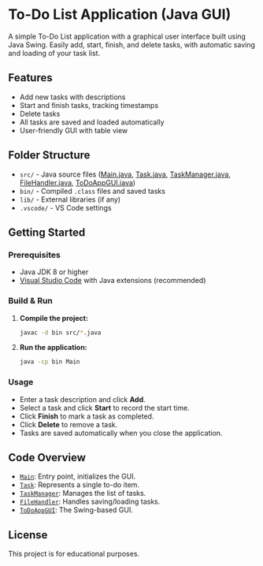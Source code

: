# To-Do List Application (Java GUI)

A simple To-Do List application with a graphical user interface built using Java Swing. Easily add, start, finish, and delete tasks, with automatic saving and loading of your task list.

## Features

- Add new tasks with descriptions
- Start and finish tasks, tracking timestamps
- Delete tasks
- All tasks are saved and loaded automatically
- User-friendly GUI with table view

## Folder Structure

- `src/` - Java source files ([Main.java](src/Main.java), [Task.java](src/Task.java), [TaskManager.java](src/TaskManager.java), [FileHandler.java](src/FileHandler.java), [ToDoAppGUI.java](src/ToDoAppGUI.java))
- `bin/` - Compiled `.class` files and saved tasks
- `lib/` - External libraries (if any)
- `.vscode/` - VS Code settings

## Getting Started

### Prerequisites

- Java JDK 8 or higher
- [Visual Studio Code](https://code.visualstudio.com/) with Java extensions (recommended)

### Build & Run

1. **Compile the project:**
    ```sh
    javac -d bin src/*.java
    ```
2. **Run the application:**
    ```sh
    java -cp bin Main
    ```

### Usage

- Enter a task description and click **Add**.
- Select a task and click **Start** to record the start time.
- Click **Finish** to mark a task as completed.
- Click **Delete** to remove a task.
- Tasks are saved automatically when you close the application.

## Code Overview

- [`Main`](src/Main.java): Entry point, initializes the GUI.
- [`Task`](src/Task.java): Represents a single to-do item.
- [`TaskManager`](src/TaskManager.java): Manages the list of tasks.
- [`FileHandler`](src/FileHandler.java): Handles saving/loading tasks.
- [`ToDoAppGUI`](src/ToDoAppGUI.java): The Swing-based GUI.

## License

This project is for educational purposes.